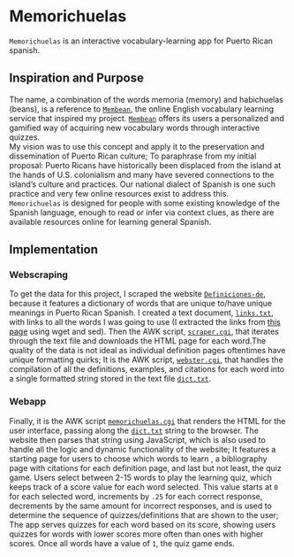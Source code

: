 # Memorichuelas

`Memorichuelas` is an interactive vocabulary-learning app for Puerto Rican spanish. 

## Inspiration and Purpose

The name, a combination of the words memoria (memory) and habichuelas (beans), is a reference to [`Membean`][mem], the online English vocabulary learning service that inspired my project.
[`Membean`][mem] offers its users a personalized and gamified way of acquiring new vocabulary words through interactive quizzes.<br>
My vision was to use this concept and apply it to the preservation and dissemination of Puerto Rican culture; 
To paraphrase from my initial proposal: Puerto Ricans have historically been displaced from the island at the hands of U.S. colonialism and many have severed connections to the island’s culture and practices. 
Our national dialect of Spanish is one such practice and very few online resources exist to address this.<br>
`Memorichuelas` is designed for people with some existing knowledge of the Spanish language, enough to read or infer via context clues, as there are available resources online for learning general Spanish.

[mem]: https://membean.com

## Implementation

### Webscraping

To get the data for this project, I scraped the website [`Definiciones-de`][defs], because it features a dictionary of words that are unique to/have unique meanings in Puerto Rican Spanish. I created a text document, [`links.txt`](/project/links.txt), with links to all the words I was going to use (I extracted the links from [this page][directory] using wget and sed). Then the AWK script, [`scraper.cgi`](/cgi-bin/scraper.cgi), that iterates through the text file and downloads the HTML page for each word.The quality of the data is not ideal as individual definition pages oftentimes have unique formatting quirks; It is the AWK script, [`webster.cgi`](/cgi-bin/webster.cgi), that handles the compilation of all the definitions, examples, and citations for each word into a single formatted string stored in the text file [`dict.txt`](/project/links.txt).

[defs]: https://Definiciones-de.com
[directory]: https://www.definiciones-de.com/Definicion/Cat/134_0.php#gsc.tab=0

### Webapp

Finally, it is the AWK script [`memorichuelas.cgi`](/cgi-bin/memorichuelas.cgi) that renders the HTML for the user interface, passing along the [`dict.txt`](/project/dict.txt) string to the browser. The website then parses that string using JavaScript, which is also used to handle all the logic and dynamic functionality of the website; It features a starting page for users to choose which words to learn , a bibliography page with citations for each definition page, and last but not least, the quiz game. Users select between 2-15 words to play the learning quiz, which keeps track of a score value for each word selected. This value starts at `0` for each selected word, increments by `.25` for each correct response, decrements by the same amount for incorrect responses, and is used to determine the sequence of quizzes/definitions that are shown to the user; The app serves quizzes for each word based on its score, showing users quizzes for words with lower scores more often than ones with higher scores. Once all words have a value of `1`, the quiz game ends.

